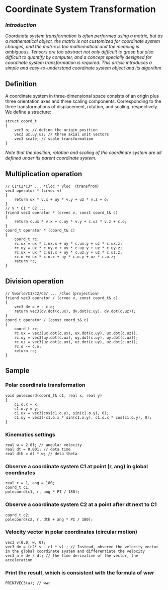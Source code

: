 # Coordinate System Transformation

### *Introduction*
*Coordinate system transformation is often performed using a matrix, but as a mathematical object, the matrix is not customized for coordinate system changes, and the matrix is too mathematical and the meaning is ambiguous.*
*Tensors are too abstract not only difficult to grasp but also difficult to quantify by computer, and a concept specially designed for coordinate system transformation is required.*
*This article introduces a simple and easy-to-understand coordinate system object and its algorithm*
## Definition
A coordinate system in three-dimensional space consists of an origin plus three orientation axes and three scaling components. Corresponding to the three transformations of displacement, rotation, and scaling, respectively.
We define a structure:
````
struct coord_t
{
    vec3 o; // define the origin position
    vec3 ux,uy,uz; // three axial unit vectors
    vec3 scale; // scale transformation
}
````
*Note that the position, rotation and scaling of the coordinate system are all defined under its parent coordinate system.*
## Multiplication operation
```
// C1*C2*C3* ... *Cloc * Vloc （transfrom)
vec3 operator * (crvec v)
{
    return ux * v.x + uy * v.y + uz * v.z + o;
}
// V * C1 * C2 ...
friend vec3 operator * (crvec v, const coord_t& c)
{
    return c.ux * v.x + c.uy * v.y + c.uz * v.z + c.o;
}
coord_t operator * (coord_t& c)
{
    coord_t rc;
    rc.ux = ux * c.ux.x + uy * c.ux.y + uz * c.ux.z;
    rc.uy = ux * c.uy.x + uy * c.uy.y + uz * c.uy.z;
    rc.ux = ux * c.uz.x + uy * c.uz.y + uz * c.uz.z;
    rc.o += ux * c.o.x + uy * c.o.y + uz * c.o.z;
    return rc;
}
```
## Division operation
```
// Vworld/C1/C2/C3/ ... /Cloc（projection)
friend vec3 operator / (crvec v, const coord_t& c)
{
	vec3 dv = v - c.o;
	return vec3(dv.dot(c.ux), dv.dot(c.uy), dv.dot(c.uz));
}
coord_t operator / (const coord_t& c)
{
	coord_t rc;
	rc.ux = vec3(ux.dot(c.ux), ux.dot(c.uy), ux.dot(c.uz));
	rc.uy = vec3(uy.dot(c.ux), uy.dot(c.uy), uy.dot(c.uz));
	rc.uz = vec3(uz.dot(c.ux), uz.dot(c.uy), uz.dot(c.uz));
	rc.o -= c.o;
	return rc;
}
```

## Sample
### Polar coordinate transformation
````
void polecoord(coord_t& c1, real x, real y)
{
    c1.o.x = x;
    c1.o.y = y;
    c1.ux = vec3(cos(c1.o.y), sin(c1.o.y), 0);
    c1.uy = vec3(-c1.o.x * sin(c1.o.y), c1.o.x * cos(c1.o.y), 0);
}
````
### Kinematics settings
````
real w = 2.0f; // angular velocity
real dt = 0.001; // deta time
real dth = dt * w; // deta theta
````

### Observe a coordinate system C1 at point (r, ang) in global coordinates
````
real r = 1, ang = 180;
coord_t c1;
polecoord(c1, r, ang * PI / 180);
````
### Observe a coordinate system C2 at a point after dt next to C1
````
coord_t c2;
polecoord(c2, r, dth + ang * PI / 180);
````
### Velocity vector in polar coordinates (circular motion)
````
vec3 v(0.0, w, 0);
vec3 dv = (c2* v - c1 * v) ; // Instead, observe the velocity vector in the global coordinate system and differentiate the velocity
vec3 a = dv / dt; // the time derivative of the vector, the acceleration
````

### Print the result, which is consistent with the formula of w*w*r
````
PRINTVEC3(a); // wwr
````
